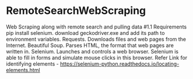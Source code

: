 # RemoteSearchWebScraping
Web Scraping along with remote search and pulling data
#1.1 Requirements
pip install selenium.
download geckodriver.exe and add its path to environment variables.
Requests. Downloads files and web pages from the Internet.
Beautiful Soup. Parses HTML, the format that web pages are written in.
Selenium. Launches and controls a web browser. Selenium is able to fill in forms and simulate mouse clicks in this browser.
Refer Link for identifying elements - https://selenium-python.readthedocs.io/locating-elements.html
